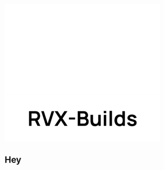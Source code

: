 <picture>
  <source media="(prefers-color-scheme: light)" srcset="https://raw.githubusercontent.com/IMXEren/rvx-builds/main/rvx-builds/logo_big_light-bg.svg.svg">
  <source media="(prefers-color-scheme: dark)" srcset="https://raw.githubusercontent.com/IMXEren/rvx-builds/main/rvx-builds/logo_big_dark-bg.svg">
  <img alt="rvx-builds_logo" src="https://raw.githubusercontent.com/IMXEren/rvx-builds/main/rvx-builds/logo_big_dark-bg.svg" width="982" height="292">
</picture>

<picture>
    <source
      width="256px"
      media="(prefers-color-scheme: dark)"
      srcset="https://raw.githubusercontent.com/IMXEren/rvx-builds/main/rvx-builds/logo_big_dark-bg.svg"
    >
    <img 
      src="https://raw.githubusercontent.com/IMXEren/rvx-builds/main/rvx-builds/logo_big_light-bg.svg"
    >
</picture>



# Hey
